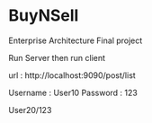 # BuyNSell
Enterprise Architecture Final project

Run Server
then run client

url : http://localhost:9090/post/list

Username : User10
Password : 123 

User20/123


